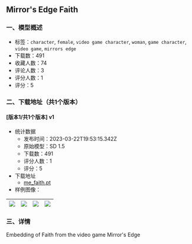 ## Mirror's Edge Faith
### 一、模型概述

- 标签：`character`, `female`, `video game character`, `woman`, `game character`, `video game`, `mirrors edge`
- 下载数：491
- 收藏人数：74
- 评论人数：3
- 评分人数：1
- 评分：5

### 二、下载地址（共1个版本）

#### [版本1/共1个版本] v1

- 统计数据
  - 发布时间：2023-03-22T19:53:15.342Z
  - 原始模型：SD 1.5
  - 下载数：491
  - 评分人数：1
  - 评分：5
- 下载地址
  - [me_faith.pt](https://civitai.com/api/download/models/25959)
- 样例图像：

| <img src="https://image.civitai.com/xG1nkqKTMzGDvpLrqFT7WA/1cf11d1a-b189-4b3c-2f34-5f53d454cc00/width=450/285562.jpeg" /> | <img src="https://image.civitai.com/xG1nkqKTMzGDvpLrqFT7WA/8d5f2ab2-8ba0-44ae-158e-a3a4c1089c00/width=450/285563.jpeg" /> | <img src="https://image.civitai.com/xG1nkqKTMzGDvpLrqFT7WA/e6daebf6-bde9-4457-ba17-41296cc26100/width=450/285569.jpeg" /> | <img src="https://image.civitai.com/xG1nkqKTMzGDvpLrqFT7WA/ea673614-9e97-4e84-8447-bdb30fa9e900/width=450/285568.jpeg" /> |
| ---- | ---- | ---- | ---- |


### 三、详情
<p>Embedding of Faith from the video game Mirror's Edge</p>
